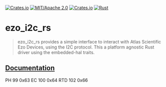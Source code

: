 [![Crates.io](https://img.shields.io/crates/v/ezo_i2c_rs.svg)](https://crates.io/crates/ezo_i2c_rs)
[![MIT/Apache 2.0](https://img.shields.io/badge/license-MIT%2FApache-blue.svg)](./LICENSE)
[![Crates.io](https://img.shields.io/crates/d/ezo_i2c_rs.svg)](https://crates.io/crates/ezo_i2c_rs)
[![Rust](https://github.com/dmitrijoseph/ezo_i2c_rs/workflows/CI/badge.svg)](https://github.com/dmitrijoseph/ezo_i2c_rs/actions)
# ezo_i2c_rs
> ezo_i2c_rs provides a simple interface to interact with Atlas Scientific Ezo Devices, using the I2C protocol.
> This a platform agnostic Rust driver using the embedded-hal traits.

## [Documentation](https://docs.rs/ezo_i2c_rs/)


PH 99 0x63
EC 100 0x64
RTD 102 0x66

